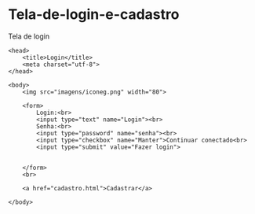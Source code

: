 # Tela-de-login-e-cadastro
Tela de login
<!doctype html>

	<head>
		<title>Login</title>
		<meta charset="utf-8">
	</head>

	<body>
		<img src="imagens/iconeg.png" width="80">

		<form>
			Login:<br>
			<input type="text" name="Login"><br>
			Senha:<br>
			<input type="password" name="senha"><br>
			<input type="checkbox" name="Manter">Continuar conectado<br>
			<input type="submit" value="Fazer login">


		</form>
		<br>

		<a href="cadastro.html">Cadastrar</a>

	</body>
